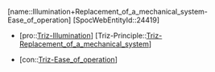 ﻿---
type: TrizContradiction
aliases:
- Illumination+Replacement_of_a_mechanical_system-Ease_of_operation
license: CC BY-SA 4.0
copyright: https://github.com/SpocWeb
IsDeleted: false
IsReadOnly: false
Confidential: public
tags: 
- Triz/Contradiction
---
[name::Illumination+Replacement_of_a_mechanical_system-Ease_of_operation]
[SpocWebEntityId::24419]
+ [pro::[Triz-Illumination](tech/Triz/Parameter/Triz-Illumination.md)]
[Triz-Principle::[Triz-Replacement_of_a_mechanical_system](tech/Triz/Principle/Triz-Replacement_of_a_mechanical_system.md)]
- [con::[Triz-Ease_of_operation](tech/Triz/Parameter/Triz-Ease_of_operation.md)]

